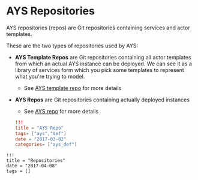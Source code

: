 # AYS Repositories

AYS repositories (repos) are Git repositories containing services and actor templates.

These are the two types of repositories used by AYS:

- **AYS Template Repos** are Git repositories containing all actor templates from which an actual AYS instance can be deployed. We can see it as a library of services form which you pick some templates to represent what you're trying to model.

  - See [AYS template repo](../FileDetails/AYS-template-repo.md) for more details

- **AYS Repos** are Git repositories containing actually deployed instances

  - See [AYS repo](../FileDetails/AYS-repo.md) for more details


  ```toml
  !!!
  title = "AYS Repo"
  tags= ["ays","def"]
  date = "2017-03-02"
  categories= ["ays_def"]
  ```

```
!!!
title = "Repositories"
date = "2017-04-08"
tags = []
```

